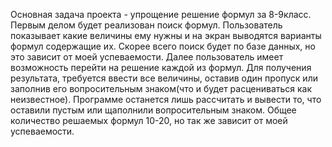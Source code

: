 Основная задача проекта - упрощение решение формул за 8-9класс.
Первым делом будет реализован поиск формул.
Пользователь показывает какие величины ему нужны и на экран выводятся варианты формул содержащие их.
Скорее всего поиск будет по базе данных, но это зависит от моей успеваемости.
Далее пользователь имеет возможность перейти на решение каждой из формул.
Для получения результата, требуется ввести все величины, оставив один пропуск или заполнив его
вопросительным знаком(что и будет расцениваться как неизвестное).
Программе останется лишь рассчитать и вывести то, что оставили пустым или щаполнили вопросительным знаком.
Общее количество решаемых формул 10-20, но так же зависит от моей успеваемости.